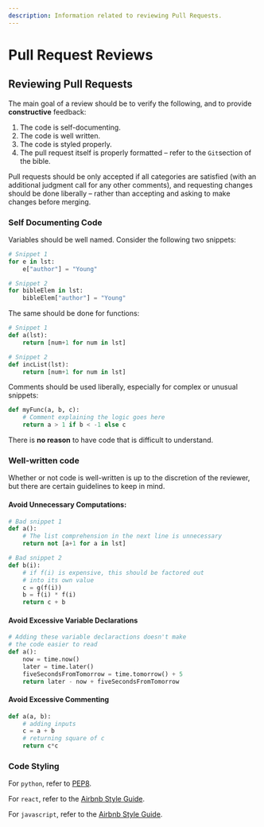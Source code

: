 ```yaml
---
description: Information related to reviewing Pull Requests.
---
```


# Pull Request Reviews

## Reviewing Pull Requests

The main goal of a review should be to verify the following, and to provide **constructive** feedback:

1. The code is self-documenting.
2. The code is well written.
3. The code is styled properly.
4. The pull request itself is properly formatted – refer to the `Git`section of the bible. 

Pull requests should be only accepted if all categories are satisfied \(with an additional judgment call for any other comments\), and requesting changes should be done liberally – rather than accepting and asking to make changes before merging. 

### Self Documenting Code

Variables should be well named. Consider the following two snippets:

```python
# Snippet 1
for e in lst:
    e["author"] = "Young"

# Snippet 2
for bibleElem in lst:
    bibleElem["author"] = "Young"
```

The same should be done for functions:

```python
# Snippet 1
def a(lst):
    return [num+1 for num in lst]

# Snippet 2
def incList(lst):
    return [num+1 for num in lst]
```

Comments should be used liberally, especially for complex or unusual snippets:

```python
def myFunc(a, b, c):
    # Comment explaining the logic goes here
    return a > 1 if b < -1 else c
```

There is **no reason** to have code that is difficult to understand.

### Well-written code

Whether or not code is well-written is up to the discretion of the reviewer, but there are certain guidelines to keep in mind.

#### Avoid Unnecessary Computations:

```python
# Bad snippet 1
def a():
    # The list comprehension in the next line is unnecessary
    return not [a+1 for a in lst] 

# Bad snippet 2
def b(i):
    # if f(i) is expensive, this should be factored out 
    # into its own value
    c = g(f(i))
    b = f(i) * f(i)
    return c + b
```

#### Avoid Excessive Variable Declarations

```python
# Adding these variable declaractions doesn't make
# the code easier to read
def a():
    now = time.now()
    later = time.later()
    fiveSecondsFromTomorrow = time.tomorrow() + 5
    return later - now + fiveSecondsFromTomorrow
```

#### Avoid Excessive Commenting

```python
def a(a, b):
    # adding inputs
    c = a + b
    # returning square of c
    return c*c
```

### Code Styling

For `python`, refer to [PEP8](https://www.python.org/dev/peps/pep-0008/). 

For `react`, refer to the [Airbnb Style Guide](https://github.com/airbnb/javascript/tree/master/react).

For `javascript`, refer to the [Airbnb Style Guide](https://github.com/airbnb/javascript).

